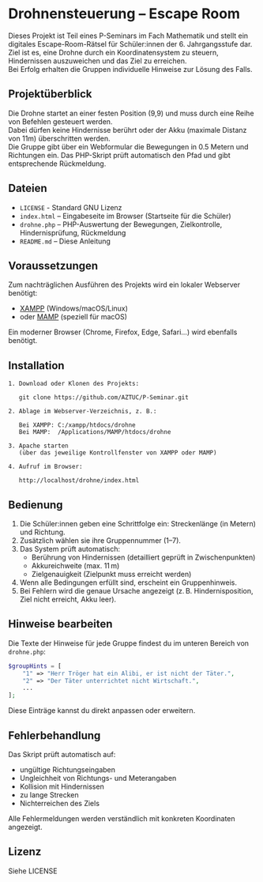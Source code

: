 # Drohnensteuerung – Escape Room

Dieses Projekt ist Teil eines P-Seminars im Fach Mathematik und stellt ein digitales Escape-Room-Rätsel für Schüler:innen der 6. Jahrgangsstufe dar.  
Ziel ist es, eine Drohne durch ein Koordinatensystem zu steuern, Hindernissen auszuweichen und das Ziel zu erreichen.  
Bei Erfolg erhalten die Gruppen individuelle Hinweise zur Lösung des Falls.

## Projektüberblick

Die Drohne startet an einer festen Position (9,9) und muss durch eine Reihe von Befehlen gesteuert werden.  
Dabei dürfen keine Hindernisse berührt oder der Akku (maximale Distanz von 11m) überschritten werden.  
Die Gruppe gibt über ein Webformular die Bewegungen in 0.5 Metern und Richtungen ein. Das PHP-Skript prüft automatisch den Pfad und gibt entsprechende Rückmeldung.

## Dateien

- `LICENSE` - Standard GNU Lizenz
- `index.html` – Eingabeseite im Browser (Startseite für die Schüler)
- `drohne.php` – PHP-Auswertung der Bewegungen, Zielkontrolle, Hindernisprüfung, Rückmeldung
- `README.md` – Diese Anleitung

## Voraussetzungen

Zum nachträglichen Ausführen des Projekts wird ein lokaler Webserver benötigt:

- [XAMPP](https://www.apachefriends.org/index.html) (Windows/macOS/Linux)
- oder [MAMP](https://www.mamp.info/) (speziell für macOS)

Ein moderner Browser (Chrome, Firefox, Edge, Safari...) wird ebenfalls benötigt.

## Installation

```plaintext
1. Download oder Klonen des Projekts:

   git clone https://github.com/AZTUC/P-Seminar.git

2. Ablage im Webserver-Verzeichnis, z. B.:

   Bei XAMPP: C:/xampp/htdocs/drohne
   Bei MAMP:  /Applications/MAMP/htdocs/drohne

3. Apache starten
   (über das jeweilige Kontrollfenster von XAMPP oder MAMP)

4. Aufruf im Browser:

   http://localhost/drohne/index.html
```

## Bedienung

1. Die Schüler:innen geben eine Schrittfolge ein: Streckenlänge (in Metern) und Richtung.
2. Zusätzlich wählen sie ihre Gruppennummer (1–7).
3. Das System prüft automatisch:
   - Berührung von Hindernissen (detailliert geprüft in Zwischenpunkten)
   - Akkureichweite (max. 11 m)
   - Zielgenauigkeit (Zielpunkt muss erreicht werden)
4. Wenn alle Bedingungen erfüllt sind, erscheint ein Gruppenhinweis.
5. Bei Fehlern wird die genaue Ursache angezeigt (z. B. Hindernisposition, Ziel nicht erreicht, Akku leer).

## Hinweise bearbeiten

Die Texte der Hinweise für jede Gruppe findest du im unteren Bereich von `drohne.php`:

```php
$groupHints = [
    "1" => "Herr Tröger hat ein Alibi, er ist nicht der Täter.",
    "2" => "Der Täter unterrichtet nicht Wirtschaft.",
    ...
];
```

Diese Einträge kannst du direkt anpassen oder erweitern.

## Fehlerbehandlung

Das Skript prüft automatisch auf:

- ungültige Richtungseingaben
- Ungleichheit von Richtungs- und Meterangaben
- Kollision mit Hindernissen
- zu lange Strecken
- Nichterreichen des Ziels

Alle Fehlermeldungen werden verständlich mit konkreten Koordinaten angezeigt.


## Lizenz

Siehe LICENSE

